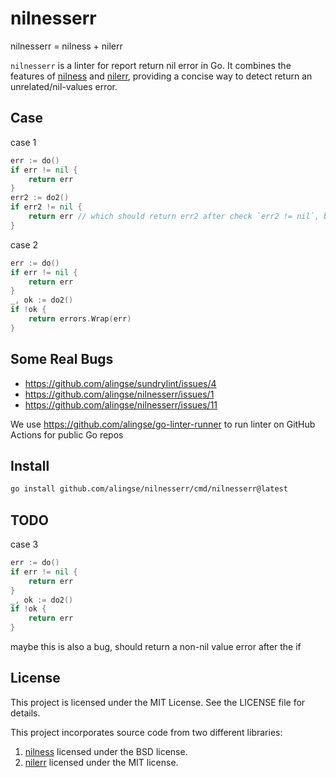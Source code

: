 # nilnesserr

nilnesserr = nilness + nilerr

`nilnesserr` is a linter for report return nil error in Go. It combines the features of [nilness](https://cs.opensource.google/go/x/tools/+/refs/tags/v0.28.0:go/analysis/passes/nilness/nilness.go) and [nilerr](https://github.com/gostaticanalysis/nilerr), providing a concise way to detect return an unrelated/nil-values error.

## Case

case 1
```go
err := do()
if err != nil {
    return err
}
err2 := do2()
if err2 != nil {
    return err // which should return err2 after check `err2 != nil`, but return a nil value error
}
```

case 2

```go
err := do()
if err != nil {
    return err
}
_, ok := do2()
if !ok {
    return errors.Wrap(err)
}
```


## Some Real Bugs

- https://github.com/alingse/sundrylint/issues/4
- https://github.com/alingse/nilnesserr/issues/1
- https://github.com/alingse/nilnesserr/issues/11

We use https://github.com/alingse/go-linter-runner to run linter on GitHub Actions for public Go repos

## Install

```bash
go install github.com/alingse/nilnesserr/cmd/nilnesserr@latest
```


## TODO

case 3

```go
err := do()
if err != nil {
    return err
}
_, ok := do2()
if !ok {
    return err
}

```

maybe this is also a bug, should return a non-nil value error after the if

## License

This project is licensed under the MIT License. See the LICENSE file for details.

This project incorporates source code from two different libraries:

1. [nilness](https://cs.opensource.google/go/x/tools/+/refs/tags/v0.28.0:go/analysis/passes/nilness/nilness.go) licensed under the BSD license.
2. [nilerr](https://github.com/gostaticanalysis/nilerr) licensed under the MIT license.
